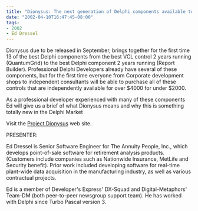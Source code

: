 ```yaml
---
title: "Dionysus: The next generation of Delphi components available together"
date: "2002-04-10T16:47:45-08:00"
tags:
- 2002
- Ed Dressel
---
```


Dionysus due to be released in September, brings together for the first time 13 of the best Delphi components from the best VCL control 2 years running (QuantumGrid) to the best Delphi component 2 years running (Report Builder).  Professional Delphi Developers already have several of these components, but for the first time everyone from Corporate development shops to independent consultants will be able to purchase all of these controls that are independently available for over $4000 for under $2000.

As a professional developer experienced with many of these components Ed will give us a brief of what Dionysus means and why this is something totally new in the Delphi Market

Visit the [Project Dionysus](http://dio.delphideli.com) web site.

PRESENTER:

Ed Dressel is Senior Software Engineer for The Annuity People, Inc., which develops point-of-sale software for retirement analysis products. (Customers include companies such as Nationwide Insurance, MetLife and Security benefit). Prior work included developing software for real-time plant-wide data acquisition in the manufacturing industry, as well as various contractual projects.

Ed is a member of Developer's Express' DX-Squad and Digital-Metaphors' Team-DM (both peer-to-peer newsgroup support team). He has worked with Delphi since Turbo Pascal version 3.
